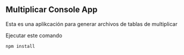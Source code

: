 

## Multiplicar Console App

Esta es una aplikcación para generar archivos de tablas de multiplicar

Ejecutar este comando

```
npm install
```